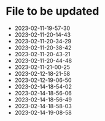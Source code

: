 # File to be updated
- 2023-02-11-19-57-30
- 2023-02-11-20-14-43
- 2023-02-11-20-34-29
- 2023-02-11-20-38-42
- 2023-02-11-20-43-21
- 2023-02-11-20-44-48
- 2023-02-11-21-00-25
- 2023-02-12-18-21-58
- 2023-02-12-19-06-50
- 2023-02-14-18-54-02
- 2023-02-14-18-56-06
- 2023-02-14-18-56-49
- 2023-02-14-18-58-03
- 2023-02-14-19-08-58

